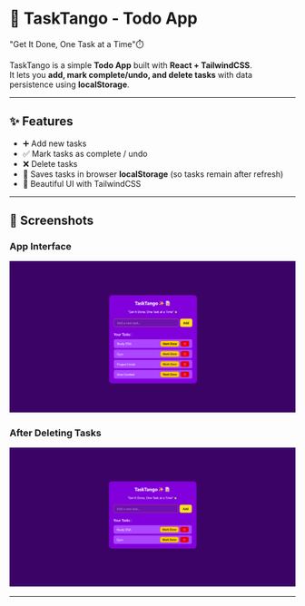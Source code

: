 # 📝 TaskTango - Todo App

"Get It Done, One Task at a Time"⏱️

TaskTango is a simple **Todo App** built with **React + TailwindCSS**.  
It lets you **add, mark complete/undo, and delete tasks** with data persistence using **localStorage**.

---

## ✨ Features

- ➕ Add new tasks
- ✅ Mark tasks as complete / undo
- ❌ Delete tasks
- 💾 Saves tasks in browser **localStorage** (so tasks remain after refresh)
- 🎨 Beautiful UI with TailwindCSS

---

## 📸 Screenshots

### App Interface

![App Screenshot](./src/assets/app.png)

### After Deleting Tasks

![App Screenshot Delete](<./src/assets/app (delete).png>)

---
